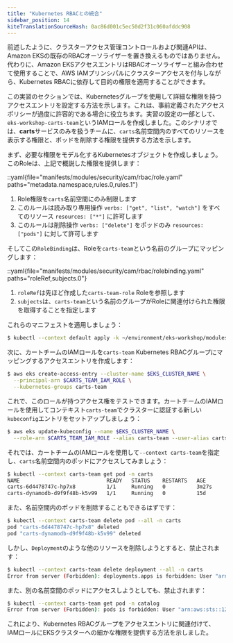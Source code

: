 ```yaml
---
title: "Kubernetes RBACとの統合"
sidebar_position: 14
kiteTranslationSourceHash: 0ac86d001c5ec50d2f31c060afddc908
---
```


前述したように、クラスターアクセス管理コントロールおよび関連APIは、Amazon EKSの既存のRBACオーソライザーを置き換えるものではありません。代わりに、Amazon EKSアクセスエントリはRBACオーソライザーと組み合わせて使用することで、AWS IAMプリンシパルにクラスターアクセスを付与しながら、Kubernetes RBACに依存して目的の権限を適用することができます。

この実習のセクションでは、Kubernetesグループを使用して詳細な権限を持つアクセスエントリを設定する方法を示します。これは、事前定義されたアクセスポリシーが過度に許容的である場合に役立ちます。実習の設定の一部として、`eks-workshop-carts-team`というIAMロールを作成しました。このシナリオでは、**carts**サービスのみを扱うチームに、`carts`名前空間内のすべてのリソースを表示する権限と、ポッドを削除する権限を提供する方法を示します。

まず、必要な権限をモデル化するKubernetesオブジェクトを作成しましょう。このRoleは、上記で概説した権限を提供します：

::yaml{file="manifests/modules/security/cam/rbac/role.yaml" paths="metadata.namespace,rules.0,rules.1"}

1. Role権限を`carts`名前空間にのみ制限します
2. このルールは読み取り専用操作 `verbs: ["get", "list", "watch"]` をすべてのリソース `resources: ["*"]` に許可します
3. このルールは削除操作 `verbs: ["delete"]` をポッドのみ `resources: ["pods"]` に対して許可します

そしてこの`RoleBinding`は、Roleを`carts-team`という名前のグループにマッピングします：

::yaml{file="manifests/modules/security/cam/rbac/rolebinding.yaml" paths="roleRef,subjects.0"}

1. `roleRef`は先ほど作成した`carts-team-role` Roleを参照します
2. `subjects`は、`carts-team`という名前のグループがRoleに関連付けられた権限を取得することを指定します

これらのマニフェストを適用しましょう：

```bash
$ kubectl --context default apply -k ~/environment/eks-workshop/modules/security/cam/rbac
```

次に、カートチームのIAMロールを`carts-team` Kubernetes RBACグループにマッピングするアクセスエントリを作成します：

```bash
$ aws eks create-access-entry --cluster-name $EKS_CLUSTER_NAME \
  --principal-arn $CARTS_TEAM_IAM_ROLE \
  --kubernetes-groups carts-team
```

これで、このロールが持つアクセス権をテストできます。カートチームのIAMロールを使用してコンテキスト`carts-team`でクラスターに認証する新しい`kubeconfig`エントリをセットアップしましょう：

```bash
$ aws eks update-kubeconfig --name $EKS_CLUSTER_NAME \
  --role-arn $CARTS_TEAM_IAM_ROLE --alias carts-team --user-alias carts-team
```

それでは、カートチームのIAMロールを使用して`--context carts-team`を指定し、`carts`名前空間内のポッドにアクセスしてみましょう：

```bash
$ kubectl --context carts-team get pod -n carts
NAME                            READY   STATUS    RESTARTS   AGE
carts-6d4478747c-hp7x8          1/1     Running   0          3m27s
carts-dynamodb-d9f9f48b-k5v99   1/1     Running   0          15d
```

また、名前空間内のポッドを削除することもできるはずです：

```bash
$ kubectl --context carts-team delete pod --all -n carts
pod "carts-6d4478747c-hp7x8" deleted
pod "carts-dynamodb-d9f9f48b-k5v99" deleted
```

しかし、`Deployment`のような他のリソースを削除しようとすると、禁止されます：

```bash expectError=true
$ kubectl --context carts-team delete deployment --all -n carts
Error from server (Forbidden): deployments.apps is forbidden: User "arn:aws:sts::1234567890:assumed-role/eks-workshop-carts-team/EKSGetTokenAuth" cannot list resource "deployments" in API group "apps" in the namespace "carts"
```

また、別の名前空間のポッドにアクセスしようとしても、禁止されます：

```bash expectError=true
$ kubectl --context carts-team get pod -n catalog
Error from server (Forbidden): pods is forbidden: User "arn:aws:sts::1234567890:assumed-role/eks-workshop-carts-team/EKSGetTokenAuth" cannot list resource "pods" in API group "" in the namespace "catalog"
```

これにより、Kubernetes RBACグループをアクセスエントリに関連付けて、IAMロールにEKSクラスターへの細かな権限を提供する方法を示しました。
